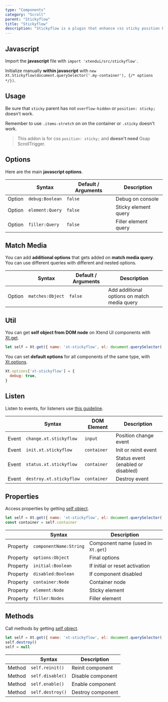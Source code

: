 ```yaml
---
type: "Components"
category: "Scroll"
parent: "Stickyflow"
title: "Stickyflow"
description: "Stickyflow is a plugin that enhance css sticky position by making it scroll the content also if overflowing the window."
---
```


## Javascript

Import the **javascript** file with `import 'xtendui/src/stickyflow'`.

Initialize manually **within javascript** with `new Xt.Stickyflow(document.querySelector('.my-container'), {/* options */})`.

## Usage

Be sure that `sticky` parent has not `overflow-hidden` or `position: sticky;` doesn't work.

Remember to use `.items-stretch` on on the container or `.sticky` doesn't work.

> This addon is for css `position: sticky;` and **doesn't need** Gsap ScrollTrigger.

<demo>
  <div class="docs_demo_item" data-iframe="demos/components/stickyflow/usage">
  </div>
</demo>

## Options
 
Here are the main **javascript options**.

<div class="xt-overflow-sub overflow-y-hidden overflow-x-scroll my-5 xt-my-auto w-full">

|                         | Syntax                                    | Default / Arguments                       | Description                   |
| ----------------------- | ----------------------------------------- | ----------------------------- | ----------------------------- |
| Option                    | `debug:Boolean`                          | `false`        | Debug on console            |
| Option                    | `element:Query`                          | `false`        | Sticky element query            |
| Option                    | `filler:Query`                          | `false`        | Filler element query            |

</div>

## Match Media

You can add **additional options** that gets added on **match media query**. You can use different queries with different and nested options.

<div class="xt-overflow-sub overflow-y-hidden overflow-x-scroll my-5 xt-my-auto w-full">

|                         | Syntax                                    | Default / Arguments                       | Description                   |
| ----------------------- | ----------------------------------------- | ----------------------------- | ----------------------------- |
| Option                  | `matches:Object`                              | `false`                     | Add additional options on match media query           |

</div>

## Util

You can get **self object from DOM node** on Xtend UI components with [Xt.get](/components/global/javascript#xt-get).

```js
let self = Xt.get({ name: 'xt-stickyflow', el: document.querySelector('.my-container') })
```

You can set **default options** for all components of the same type, with [Xt.options](/components/global/javascript#xt-options).

```js
Xt.options['xt-stickyflow'] = {
  debug: true,
}
```

## Listen

Listen to events, for listeners use [this guideline](/components/global/javascript#listeners).

<div class="xt-overflow-sub overflow-y-hidden overflow-x-scroll my-5 xt-my-auto w-full">

|                         | Syntax                                    | DOM Element                    | Description                   |
| ----------------------- | ----------------------------------------- | ----------------------------- | ----------------------------- |
| Event                   | `change.xt.stickyflow`                        | `input` | Position change event             |
| Event                   | `init.xt.stickyflow`           | `container` | Init or reinit event             |
| Event                   | `status.xt.stickyflow`           | `container` | Status event (enabled or disabled)             |
| Event                   | `destroy.xt.stickyflow`           | `container` | Destroy event             |

</div>

## Properties

Access properties by getting [self object](/components/global/javascript#xt-get).

```js
let self = Xt.get({ name: 'xt-stickyflow', el: document.querySelector('.my-container') })
const container = self.container
```

<div class="xt-overflow-sub overflow-y-hidden overflow-x-scroll my-5 xt-my-auto w-full">

|                         | Syntax                                   | Description                   |
| ----------------------- | ---------------------------------------- | ----------------------------- |
| Property                   | `componentName:String`       | Component name (used in `Xt.get`)             |
| Property                   | `options:Object`       | Final options             |
| Property                   | `initial:Boolean`       | If initial or reset activation             |
| Property                   | `disabled:Boolean`       | If component disabled            |
| Property                   | `container:Node`       | Container node             |
| Property                   | `element:Node`       | Sticky element             |
| Property                   | `filler:Nodes`       | Filler element             |

</div>

## Methods

Call methods by getting [self object](/components/global/javascript#xt-get).

```js
let self = Xt.get({ name: 'xt-stickyflow', el: document.querySelector('.my-container') })
self.destroy()
self = null
```

<div class="xt-overflow-sub overflow-y-hidden overflow-x-scroll my-5 xt-my-auto w-full">

|                         | Syntax                                    | Description                   |
| ----------------------- | ----------------------------------------- | ----------------------------- |
| Method                  | `self.reinit()`       | Reinit component             |
| Method                  | `self.disable()`                          | Disable component             |
| Method                  | `self.enable()`                          | Enable component             |
| Method                  | `self.destroy()`              | Destroy component            |

</div>
